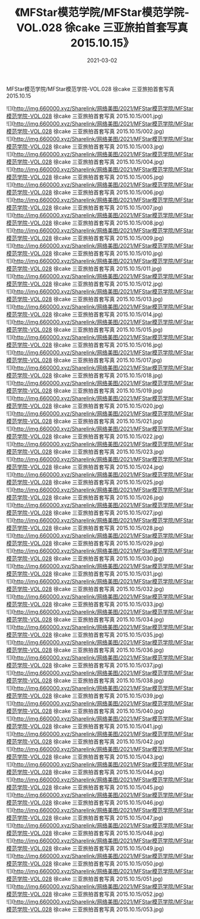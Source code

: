 ﻿---
layout: post
title:  《MFStar模范学院/MFStar模范学院-VOL.028 徐cake 三亚旅拍首套写真 2015.10.15》
date:   2021-03-02
img: http://img.660000.xyz/Sharelink/网络美图/2021/MFStar模范学院/MFStar模范学院-VOL.028 徐cake 三亚旅拍首套写真 2015.10.15/000.jpg
categories: [美女, 清纯, 唯美]
---

MFStar模范学院/MFStar模范学院-VOL.028 徐cake 三亚旅拍首套写真 2015.10.15

 ![](http://img.660000.xyz/Sharelink/网络美图/2021/MFStar模范学院/MFStar模范学院-VOL.028 徐cake 三亚旅拍首套写真 2015.10.15/001.jpg) <br>![](http://img.660000.xyz/Sharelink/网络美图/2021/MFStar模范学院/MFStar模范学院-VOL.028 徐cake 三亚旅拍首套写真 2015.10.15/002.jpg) <br>![](http://img.660000.xyz/Sharelink/网络美图/2021/MFStar模范学院/MFStar模范学院-VOL.028 徐cake 三亚旅拍首套写真 2015.10.15/003.jpg) <br>![](http://img.660000.xyz/Sharelink/网络美图/2021/MFStar模范学院/MFStar模范学院-VOL.028 徐cake 三亚旅拍首套写真 2015.10.15/004.jpg) <br>![](http://img.660000.xyz/Sharelink/网络美图/2021/MFStar模范学院/MFStar模范学院-VOL.028 徐cake 三亚旅拍首套写真 2015.10.15/005.jpg) <br>![](http://img.660000.xyz/Sharelink/网络美图/2021/MFStar模范学院/MFStar模范学院-VOL.028 徐cake 三亚旅拍首套写真 2015.10.15/006.jpg) <br>![](http://img.660000.xyz/Sharelink/网络美图/2021/MFStar模范学院/MFStar模范学院-VOL.028 徐cake 三亚旅拍首套写真 2015.10.15/007.jpg) <br>![](http://img.660000.xyz/Sharelink/网络美图/2021/MFStar模范学院/MFStar模范学院-VOL.028 徐cake 三亚旅拍首套写真 2015.10.15/008.jpg) <br>![](http://img.660000.xyz/Sharelink/网络美图/2021/MFStar模范学院/MFStar模范学院-VOL.028 徐cake 三亚旅拍首套写真 2015.10.15/009.jpg) <br>![](http://img.660000.xyz/Sharelink/网络美图/2021/MFStar模范学院/MFStar模范学院-VOL.028 徐cake 三亚旅拍首套写真 2015.10.15/010.jpg) <br>![](http://img.660000.xyz/Sharelink/网络美图/2021/MFStar模范学院/MFStar模范学院-VOL.028 徐cake 三亚旅拍首套写真 2015.10.15/011.jpg) <br>![](http://img.660000.xyz/Sharelink/网络美图/2021/MFStar模范学院/MFStar模范学院-VOL.028 徐cake 三亚旅拍首套写真 2015.10.15/012.jpg) <br>![](http://img.660000.xyz/Sharelink/网络美图/2021/MFStar模范学院/MFStar模范学院-VOL.028 徐cake 三亚旅拍首套写真 2015.10.15/013.jpg) <br>![](http://img.660000.xyz/Sharelink/网络美图/2021/MFStar模范学院/MFStar模范学院-VOL.028 徐cake 三亚旅拍首套写真 2015.10.15/014.jpg) <br>![](http://img.660000.xyz/Sharelink/网络美图/2021/MFStar模范学院/MFStar模范学院-VOL.028 徐cake 三亚旅拍首套写真 2015.10.15/015.jpg) <br>![](http://img.660000.xyz/Sharelink/网络美图/2021/MFStar模范学院/MFStar模范学院-VOL.028 徐cake 三亚旅拍首套写真 2015.10.15/016.jpg) <br>![](http://img.660000.xyz/Sharelink/网络美图/2021/MFStar模范学院/MFStar模范学院-VOL.028 徐cake 三亚旅拍首套写真 2015.10.15/017.jpg) <br>![](http://img.660000.xyz/Sharelink/网络美图/2021/MFStar模范学院/MFStar模范学院-VOL.028 徐cake 三亚旅拍首套写真 2015.10.15/018.jpg) <br>![](http://img.660000.xyz/Sharelink/网络美图/2021/MFStar模范学院/MFStar模范学院-VOL.028 徐cake 三亚旅拍首套写真 2015.10.15/019.jpg) <br>![](http://img.660000.xyz/Sharelink/网络美图/2021/MFStar模范学院/MFStar模范学院-VOL.028 徐cake 三亚旅拍首套写真 2015.10.15/020.jpg) <br>![](http://img.660000.xyz/Sharelink/网络美图/2021/MFStar模范学院/MFStar模范学院-VOL.028 徐cake 三亚旅拍首套写真 2015.10.15/021.jpg) <br>![](http://img.660000.xyz/Sharelink/网络美图/2021/MFStar模范学院/MFStar模范学院-VOL.028 徐cake 三亚旅拍首套写真 2015.10.15/022.jpg) <br>![](http://img.660000.xyz/Sharelink/网络美图/2021/MFStar模范学院/MFStar模范学院-VOL.028 徐cake 三亚旅拍首套写真 2015.10.15/023.jpg) <br>![](http://img.660000.xyz/Sharelink/网络美图/2021/MFStar模范学院/MFStar模范学院-VOL.028 徐cake 三亚旅拍首套写真 2015.10.15/024.jpg) <br>![](http://img.660000.xyz/Sharelink/网络美图/2021/MFStar模范学院/MFStar模范学院-VOL.028 徐cake 三亚旅拍首套写真 2015.10.15/025.jpg) <br>![](http://img.660000.xyz/Sharelink/网络美图/2021/MFStar模范学院/MFStar模范学院-VOL.028 徐cake 三亚旅拍首套写真 2015.10.15/026.jpg) <br>![](http://img.660000.xyz/Sharelink/网络美图/2021/MFStar模范学院/MFStar模范学院-VOL.028 徐cake 三亚旅拍首套写真 2015.10.15/027.jpg) <br>![](http://img.660000.xyz/Sharelink/网络美图/2021/MFStar模范学院/MFStar模范学院-VOL.028 徐cake 三亚旅拍首套写真 2015.10.15/028.jpg) <br>![](http://img.660000.xyz/Sharelink/网络美图/2021/MFStar模范学院/MFStar模范学院-VOL.028 徐cake 三亚旅拍首套写真 2015.10.15/029.jpg) <br>![](http://img.660000.xyz/Sharelink/网络美图/2021/MFStar模范学院/MFStar模范学院-VOL.028 徐cake 三亚旅拍首套写真 2015.10.15/030.jpg) <br>![](http://img.660000.xyz/Sharelink/网络美图/2021/MFStar模范学院/MFStar模范学院-VOL.028 徐cake 三亚旅拍首套写真 2015.10.15/031.jpg) <br>![](http://img.660000.xyz/Sharelink/网络美图/2021/MFStar模范学院/MFStar模范学院-VOL.028 徐cake 三亚旅拍首套写真 2015.10.15/032.jpg) <br>![](http://img.660000.xyz/Sharelink/网络美图/2021/MFStar模范学院/MFStar模范学院-VOL.028 徐cake 三亚旅拍首套写真 2015.10.15/033.jpg) <br>![](http://img.660000.xyz/Sharelink/网络美图/2021/MFStar模范学院/MFStar模范学院-VOL.028 徐cake 三亚旅拍首套写真 2015.10.15/034.jpg) <br>![](http://img.660000.xyz/Sharelink/网络美图/2021/MFStar模范学院/MFStar模范学院-VOL.028 徐cake 三亚旅拍首套写真 2015.10.15/035.jpg) <br>![](http://img.660000.xyz/Sharelink/网络美图/2021/MFStar模范学院/MFStar模范学院-VOL.028 徐cake 三亚旅拍首套写真 2015.10.15/036.jpg) <br>![](http://img.660000.xyz/Sharelink/网络美图/2021/MFStar模范学院/MFStar模范学院-VOL.028 徐cake 三亚旅拍首套写真 2015.10.15/037.jpg) <br>![](http://img.660000.xyz/Sharelink/网络美图/2021/MFStar模范学院/MFStar模范学院-VOL.028 徐cake 三亚旅拍首套写真 2015.10.15/038.jpg) <br>![](http://img.660000.xyz/Sharelink/网络美图/2021/MFStar模范学院/MFStar模范学院-VOL.028 徐cake 三亚旅拍首套写真 2015.10.15/039.jpg) <br>![](http://img.660000.xyz/Sharelink/网络美图/2021/MFStar模范学院/MFStar模范学院-VOL.028 徐cake 三亚旅拍首套写真 2015.10.15/040.jpg) <br>![](http://img.660000.xyz/Sharelink/网络美图/2021/MFStar模范学院/MFStar模范学院-VOL.028 徐cake 三亚旅拍首套写真 2015.10.15/041.jpg) <br>![](http://img.660000.xyz/Sharelink/网络美图/2021/MFStar模范学院/MFStar模范学院-VOL.028 徐cake 三亚旅拍首套写真 2015.10.15/042.jpg) <br>![](http://img.660000.xyz/Sharelink/网络美图/2021/MFStar模范学院/MFStar模范学院-VOL.028 徐cake 三亚旅拍首套写真 2015.10.15/043.jpg) <br>![](http://img.660000.xyz/Sharelink/网络美图/2021/MFStar模范学院/MFStar模范学院-VOL.028 徐cake 三亚旅拍首套写真 2015.10.15/044.jpg) <br>![](http://img.660000.xyz/Sharelink/网络美图/2021/MFStar模范学院/MFStar模范学院-VOL.028 徐cake 三亚旅拍首套写真 2015.10.15/045.jpg) <br>![](http://img.660000.xyz/Sharelink/网络美图/2021/MFStar模范学院/MFStar模范学院-VOL.028 徐cake 三亚旅拍首套写真 2015.10.15/046.jpg) <br>![](http://img.660000.xyz/Sharelink/网络美图/2021/MFStar模范学院/MFStar模范学院-VOL.028 徐cake 三亚旅拍首套写真 2015.10.15/047.jpg) <br>![](http://img.660000.xyz/Sharelink/网络美图/2021/MFStar模范学院/MFStar模范学院-VOL.028 徐cake 三亚旅拍首套写真 2015.10.15/048.jpg) <br>![](http://img.660000.xyz/Sharelink/网络美图/2021/MFStar模范学院/MFStar模范学院-VOL.028 徐cake 三亚旅拍首套写真 2015.10.15/049.jpg) <br>![](http://img.660000.xyz/Sharelink/网络美图/2021/MFStar模范学院/MFStar模范学院-VOL.028 徐cake 三亚旅拍首套写真 2015.10.15/050.jpg) <br>![](http://img.660000.xyz/Sharelink/网络美图/2021/MFStar模范学院/MFStar模范学院-VOL.028 徐cake 三亚旅拍首套写真 2015.10.15/051.jpg) <br>![](http://img.660000.xyz/Sharelink/网络美图/2021/MFStar模范学院/MFStar模范学院-VOL.028 徐cake 三亚旅拍首套写真 2015.10.15/052.jpg) <br>![](http://img.660000.xyz/Sharelink/网络美图/2021/MFStar模范学院/MFStar模范学院-VOL.028 徐cake 三亚旅拍首套写真 2015.10.15/053.jpg) <br>